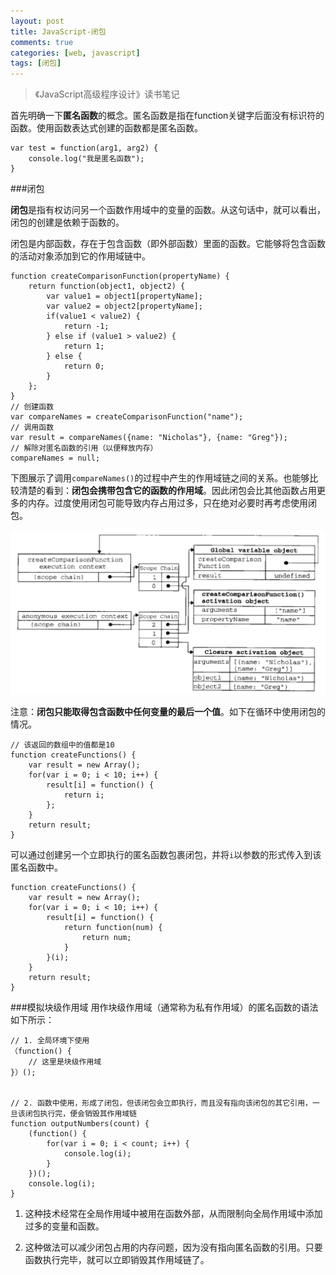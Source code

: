 ```yaml
---
layout: post
title: JavaScript-闭包
comments: true
categories: [web, javascript]
tags: [闭包]
---
```


> 《JavaScript高级程序设计》读书笔记

首先明确一下**匿名函数**的概念。匿名函数是指在function关键字后面没有标识符的函数。使用函数表达式创建的函数都是匿名函数。

	var test = function(arg1, arg2) {
		console.log("我是匿名函数");
	}

###闭包

**闭包**是指有权访问另一个函数作用域中的变量的函数。从这句话中，就可以看出，闭包的创建是依赖于函数的。

闭包是内部函数，存在于包含函数（即外部函数）里面的函数。它能够将包含函数的活动对象添加到它的作用域链中。

	function createComparisonFunction(propertyName) {
		return function(object1, object2) {
			var value1 = object1[propertyName];
			var value2 = object2[propertyName];
			if(value1 < value2) {
				return -1;
			} else if (value1 > value2) {
				return 1;
			} else {
				return 0;
			}
		};
	}
	// 创建函数
	var compareNames = createComparisonFunction("name");
	// 调用函数
	var result = compareNames({name: "Nicholas"}, {name: "Greg"});
	// 解除对匿名函数的引用（以便释放内存）
	compareNames = null;

下图展示了调用`compareNames()`的过程中产生的作用域链之间的关系。也能够比较清楚的看到：**闭包会携带包含它的函数的作用域**。因此闭包会比其他函数占用更多的内存。过度使用闭包可能导致内存占用过多，只在绝对必要时再考虑使用闭包。
<!--more-->
![调用compareNames()过程中产生的作用域链之间的关系](/assets/img/20150902/closure-1.png)

注意：**闭包只能取得包含函数中任何变量的最后一个值**。如下在循环中使用闭包的情况。

	// 该返回的数组中的值都是10
	function createFunctions() {
		var result = new Array();
		for(var i = 0; i < 10; i++) {
			result[i] = function() {
				return i;
			};
		}
		return result;
	}

可以通过创建另一个立即执行的匿名函数包裹闭包，并将`i`以参数的形式传入到该匿名函数中。

	function createFunctions() {
		var result = new Array();
		for(var i = 0; i < 10; i++) {
			result[i] = function() {
				return function(num) {
					return num;
				}
			}(i);
		}
		return result;
	}

###模拟块级作用域
用作块级作用域（通常称为私有作用域）的匿名函数的语法如下所示：

	// 1. 全局环境下使用
	（function() {
		// 这里是块级作用域
	}）();


	// 2. 函数中使用，形成了闭包，但该闭包会立即执行，而且没有指向该闭包的其它引用，一旦该闭包执行完，便会销毁其作用域链
	function outputNumbers(count) {
		(function() {
			for(var i = 0; i < count; i++) {
				console.log(i);
			}
		})();
		console.log(i);
	}

1. 这种技术经常在全局作用域中被用在函数外部，从而限制向全局作用域中添加过多的变量和函数。

2. 这种做法可以减少闭包占用的内存问题，因为没有指向匿名函数的引用。只要函数执行完毕，就可以立即销毁其作用域链了。



